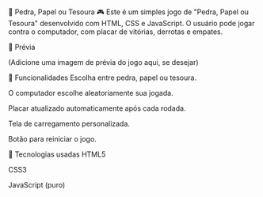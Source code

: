 🧠 Pedra, Papel ou Tesoura 🎮
Este é um simples jogo de "Pedra, Papel ou Tesoura" desenvolvido com HTML, CSS e JavaScript. O usuário pode jogar contra o computador, com placar de vitórias, derrotas e empates.

📸 Prévia

(Adicione uma imagem de prévia do jogo aqui, se desejar)

🚀 Funcionalidades
Escolha entre pedra, papel ou tesoura.

O computador escolhe aleatoriamente sua jogada.

Placar atualizado automaticamente após cada rodada.

Tela de carregamento personalizada.

Botão para reiniciar o jogo.

🧩 Tecnologias usadas
HTML5

CSS3

JavaScript (puro)
